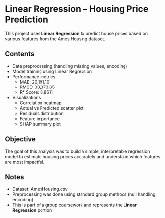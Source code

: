 # Linear Regression – Housing Price Prediction

This project uses **Linear Regression** to predict house prices based on various features from the Ames Housing dataset.

## Contents

- Data preprocessing (handling missing values, encoding)
- Model training using Linear Regression
- Performance metrics:
  - MAE: 20,191.10
  - RMSE: 33,373.65
  - R² Score: 0.8611
- Visualizations:
  - Correlation heatmap
  - Actual vs Predicted scatter plot
  - Residuals distribution
  - Feature importance
  - SHAP summary plot

##  Objective

The goal of this analysis was to build a simple, interpretable regression model to estimate housing prices accurately and understand which features are most impactful.

##  Notes

- Dataset: AmesHousing.csv
- Preprocessing was done using standard group methods (null handling, encoding)
- This is part of a group coursework and represents the **Linear Regression** portion
